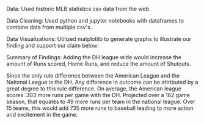 Data:
Used historic MLB statistics csv data from the web.

Data Cleaning:
Used python and jupyter notebooks with dataframes to combine data from multiple csv's.

Data Visualizations:
Utilized matplotlib to generate graphs to illustrate our finding and support our claim below:

Summary of Findings:
Adding the DH league wide would increase the amount of Runs scored, Home Runs, and reduce the amount of Shutouts.

Since the only rule difference between the American League and the National League is the DH. Any difference in outcome can be attributed by a great degree to this rule difference. On average, the American league scores .303 more runs per game with the DH. Projected over a 162 game season, that equates to 49 more runs per team in the national league. Over 15 teams, this would add 735 more runs to baseball leading to more action and excitement in the game. 
